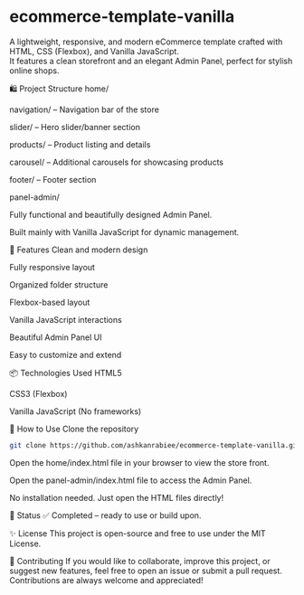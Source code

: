 
# ecommerce-template-vanilla

A lightweight, responsive, and modern eCommerce template crafted with HTML, CSS (Flexbox), and Vanilla JavaScript.  
It features a clean storefront and an elegant Admin Panel, perfect for stylish online shops.

🛍️ Project Structure
home/

navigation/ – Navigation bar of the store

slider/ – Hero slider/banner section

products/ – Product listing and details

carousel/ – Additional carousels for showcasing products

footer/ – Footer section

panel-admin/

Fully functional and beautifully designed Admin Panel.

Built mainly with Vanilla JavaScript for dynamic management.

🚀 Features
Clean and modern design

Fully responsive layout

Organized folder structure

Flexbox-based layout

Vanilla JavaScript interactions

Beautiful Admin Panel UI

Easy to customize and extend

📦 Technologies Used
HTML5

CSS3 (Flexbox)

Vanilla JavaScript (No frameworks)

📂 How to Use
Clone the repository
```bash
git clone https://github.com/ashkanrabiee/ecommerce-template-vanilla.git
```

Open the home/index.html file in your browser to view the store front.

Open the panel-admin/index.html file to access the Admin Panel.

No installation needed. Just open the HTML files directly!

🎯 Status
✅ Completed – ready to use or build upon.

✨ License
This project is open-source and free to use under the MIT License.

🤝 Contributing
If you would like to collaborate, improve this project, or suggest new features, feel free to open an issue or submit a pull request.
Contributions are always welcome and appreciated!


